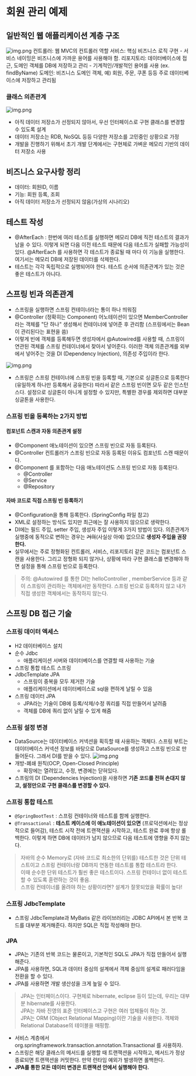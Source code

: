 # 회원 관리 예제

## 일반적인 웹 애플리케이션 계층 구조
![img.png](imgs/webApplicationArchitecture.png)
컨트롤러: 웹 MVC의 컨트롤러 역할
서비스: 핵심 비즈니스 로직 구현
    - 서비스 네이밍은 비즈니스에 가까운 용어를 사용해야 함.
리포지토리: 데이터베이스에 접근, 도메인 객체를 DB에 저장하고 관리
    - 기계적인/개발적인 용어를 사용 (ex. findByName)
도메인: 비즈니스 도메인 객체, 예) 회원, 주문, 쿠폰 등등 주로 데이터베이스에 저장하고 관리됨

### 클래스 의존관계
![img.png](imgs/classDependency.png)
- 아직 데이터 저장소가 선정되지 않아서, 우선 인터페이스로 구현 클래스를 변경할 수 있도록 설계 
- 데이터 저장소는 RDB, NoSQL 등등 다양한 저장소를 고민중인 상황으로 가정
- 개발을 진행하기 위해서 초기 개발 단계에서는 구현체로 가벼운 메모리 기반의 데이터 저장소 사용

## 비즈니스 요구사항 정리
- 데이터: 회원ID, 이름
- 기능: 회원 등록, 조회
- 아직 데이터 저장소가 선정되지 않음(가상의 시나리오)

## 테스트 작성
- @AfterEach : 한번에 여러 테스트를 실행하면 메모리 DB에 직전 테스트의 결과가 남을 수 있다. 이렇게 되면 다음 이전 테스트 때문에 다음 테스트가 실패할 가능성이 있다. @AfterEach 를 사용하면 각 테스트가 종료될 때 마다 이 기능을 실행한다. 여기서는 메모리 DB에 저장된 데이터를 삭제한다.
- 테스트는 각각 독립적으로 실행되어야 한다. 테스트 순서에 의존관계가 있는 것은 좋은 테스트가 아니다.

## 스프링 빈과 의존관계
- 스프링을 실행하면 스프링 컨테이너라는 통이 하나 띄워짐
- @Controller (정확히는 Component) 어노테이션이 있으면 MemberController라는 객체를 "단 하나" 생성해서 컨테이너에 넣어준 후 관리함 (스프링에서는 Bean이 관리된다는 표현을 씀)
- 이렇게 빈에 객체를 등록해두면 생성자에서 @Autowired를 사용할 때, 스프링이 연관된 객체를 스프링 컨테이너에서 찾아서 넣어준다. 이러한 객체 의존관계를 외부에서 넣어주는 것을 DI (Dependency Injection), 의존성 주입이라 한다.

![img.png](imgs/springContainer.png)
- 스프링은 스프링 컨테이너에 스프링 빈을 등록할 때, 기본으로 싱글톤으로 등록한다(유일하게 하나만 등록해서 공유한다) 따라서 같은 스프링 빈이면 모두 같은 인스턴스다. 설정으로 싱글톤이 아니게 설정할 수 있지만, 특별한 경우를 제외하면 대부분 싱글톤을 사용한다.

### 스프링 빈을 등록하는 2가지 방법

#### 컴포넌트 스캔과 자동 의존관계 설정 
- @Component 애노테이션이 있으면 스프링 빈으로 자동 등록된다.
- @Controller 컨트롤러가 스프링 빈으로 자동 등록된 이유도 컴포넌트 스캔 때문이다.
- @Component 를 포함하는 다음 애노테이션도 스프링 빈으로 자동 등록된다. 
  - @Controller
  - @Service
  - @Repository
    
#### 자바 코드로 직접 스프링 빈 등록하기
- @Configuration을 통해 등록한다. (SpringConfig 파일 참고)
- XML로 설정하는 방식도 있지만 최근에는 잘 사용하지 않으므로 생략한다.
- DI에는 필드 주입, setter 주입, 생성자 주입 이렇게 3가지 방법이 있다. 의존관계가 실행중에 동적으로 변하는 경우는 ~~거의~~(사실상 아예) 없으므로 **생성자 주입을 권장한다.**
- 실무에서는 주로 정형화된 컨트롤러, 서비스, 리포지토리 같은 코드는 컴포넌트 스캔을 사용한다. 그리고 정형화 되지 않거나, 상황에 따라 구현 클래스를 변경해야 하면 설정을 통해 스프링 빈으로 등록한다.
> 주의: @Autowired 를 통한 DI는 helloController , memberService 등과 같이 스프링이 관리하는 객체에서만 동작한다. 스프링 빈으로 등록하지 않고 내가 직접 생성한 객체에서는 동작하지 않는다.

## 스프링 DB 접근 기술 
### 스프링 데이터 엑세스
- H2 데이터베이스 설치 
- 순수 Jdbc 
  - 애플리케이션 서버와 데이터베이스를 연결할 때 사용하는 기술
- 스프링 통합 테스트 스프링 
- JdbcTemplate JPA
  - 스프링이 중복을 모두 제거한 기술
  - 애플리케이션에서 데이터베이스로 sql을 편하게 날릴 수 있음
- 스프링 데이터 JPA
  - JPA라는 기술이 DB에 등록/삭제/수정 쿼리를 직접 만들어서 날려줌
  - 객체를 DB에 쿼리 없이 날릴 수 있게 해줌

### 스프링 설정 변경
- DataSource는 데이터베이스 커넥션을 획득할 때 사용하는 객체다. 스프링 부트는 데이터베이스 커넥션 정보를 바탕으로 DataSource를 생성하고 스프링 빈으로 만들어둔다. 그래서 DI를 받을 수 있다.
![img.png](imgs/databaseSetting.png)  
- 개방-폐쇄 원칙(OCP, Open-Closed Principle)
  - 확장에는 열려있고, 수정, 변경에는 닫혀있다.
- 스프링의 DI (Dependencies Injection)을 사용하면 **기존 코드를 전혀 손대지 않고, 설정만으로 구현 클래스를 변경할 수 있다.**

### 스프링 통합 테스트
- `@SpringBootTest` : 스프링 컨테이너와 테스트를 함께 실행한다.
- `@Transactional` : **테스트 케이스에 이 애노테이션이 있으면** (프로덕션에서는 정상적으로 들어감), 테스트 시작 전에 트랜잭션을 시작하고, 테스트 완료 후에 항상 롤백한다. 이렇게 하면 DB에 데이터가 남지 않으므로 다음 테스트에 영향을 주지 않는다.

> 자바의 순수 Memory로 (자바 코드로 최소한의 단위를) 테스트한 것은 단위 테스트이고 스프링 컨테이너랑 DB까지 연동한 테스트를 통합 테스트라 한다.  
> 이때 순수한 단위 테스트가 훨씬 좋은 테스트이다. 스프링 컨테이너 없이 테스트할 수 있도록 훈련하는 것이 좋음.  
> 스프링 컨테이너를 올려야 하는 상황이라면? 설계가 잘못되었을 확률이 높다!

### 스프링 JdbcTemplate
- 스프링 JdbcTemplate과 MyBatis 같은 라이브러리는 JDBC API에서 본 반복 코드를 대부분 제거해준다. 하지만 SQL은 직접 작성해야 한다.

### JPA
- JPA는 기존의 반복 코드는 물론이고, 기본적인 SQL도 JPA가 직접 만들어서 실행해준다.
- JPA를 사용하면, SQL과 데이터 중심의 설계에서 객체 중심의 설계로 패러다임을 전환을 할 수 있다.
- JPA를 사용하면 개발 생산성을 크게 높일 수 있다.

> JPA는 인터페이스이다. 구현체로 hibernate, eclipse 등이 있는데, 우리는 대부분 hibernate를 사용한다.  
> JPA는 자바 진영의 표준 인터페이스고 구현은 여러 업체들이 하는 것.  
> JPA는 ORM (Object Relational Mapping)이란 기술을 사용한다. 객체와 Relational Database의 테이블을 매핑함.

- 서비스 계층에서 org.springframework.transaction.annotation.Transactional 를 사용하자.
- 스프링은 해당 클래스의 메서드를 실행할 때 트랜잭션을 시작하고, 메서드가 정상 종료되면 트랜잭션을 커밋한다. 만약 런타임 예외가 발생하면 롤백한다.
- **JPA를 통한 모든 데이터 변경은 트랜잭션 안에서 실행해야 한다.**
